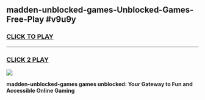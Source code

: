 
## madden-unblocked-games-Unblocked-Games-Free-Play #v9u9y
<h3>
<a href="https://us.freeplayer.one?title=madden-unblocked-games&ref=9M">CLICK TO PLAY</a></h3>
<hr>

<h3>
<a href="https://us.freeplayer.one?title=madden-unblocked-games&ref=9M">CLICK 2 PLAY</a>
  
</h3>

<a href="https://us.freeplayer.one?title=madden-unblocked-games&ref=9M"><img src="https://clearcache.store/games.png"></a>


**madden-unblocked-games games unblocked: Your Gateway to Fun and Accessible Online Gaming**
